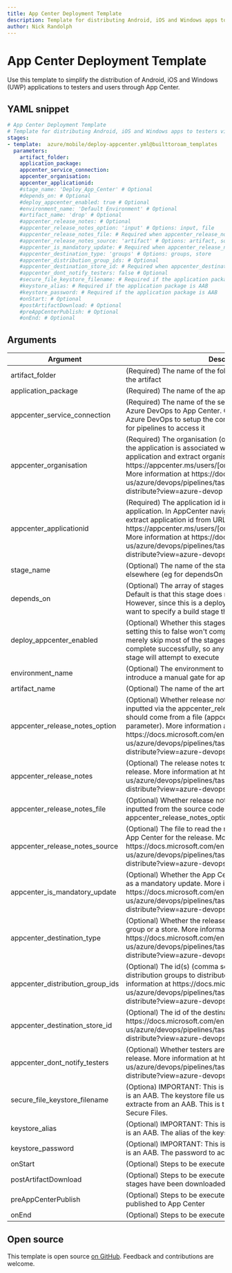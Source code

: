 ```yaml
---
title: App Center Deployment Template
description: Template for distributing Android, iOS and Windows apps to testers via App Center
author: Nick Randolph
---
```


# App Center Deployment Template

Use this template to simplify the distribution of Android, iOS and Windows (UWP) applications to testers and users through App Center.

## YAML snippet

```yaml
# App Center Deployment Template
# Template for distributing Android, iOS and Windows apps to testers via App Center
stages:
- template:  azure/mobile/deploy-appcenter.yml@builttoroam_templates
  parameters:
    artifact_folder: 
    application_package: 
    appcenter_service_connection: 
    appcenter_organisation:
    appcenter_applicationid:
    #stage_name: 'Deploy_App_Center' # Optional
    #depends_on: # Optional 
    #deploy_appcenter_enabled: true # Optional 
    #environment_name: 'Default Environment' # Optional
    #artifact_name: 'drop' # Optional 
    #appcenter_release_notes: # Optional 
    #appcenter_release_notes_option: 'input' # Options: input, file
    #appcenter_release_notes_file: # Required when appcenter_release_notes_option == Input 
    #appcenter_release_notes_source: 'artifact' # Options: artifact, source_control
    #appcenter_is_mandatory_update: # Required when appcenter_release_notes_option == File
    #appcenter_destination_type: 'groups' # Options: groups, store
    #appcenter_distribution_group_ids: # Optional
    #appcenter_destination_store_id: # Required when appcenter_destination_type == store. The id of the destination store
    #appcenter_dont_notify_testers: false # Optional
    #secure_file_keystore_filename: # Required if the application package is AAB
    #keystore_alias: # Required if the application package is AAB
    #keystore_password: # Required if the application package is AAB
    #onStart: # Optional
    #postArtifactDownload: # Optional
    #preAppCenterPublish: # Optional
    #onEnd: # Optional
```


## Arguments

<table><thead><tr><th>Argument</th><th>Description</th></tr></thead>
<tr><td>artifact_folder</td><td>(Required) The name of the folder to copy application from in the artifact</td></tr>
<tr><td>application_package</td><td>(Required) The name of the application package to deploy</td></tr> 
<tr><td>appcenter_service_connection</td><td>(Required) The name of the service connection that connects Azure DevOps to App Center. Go to Service Connections in Azure DevOps to setup the connection and assign permissions for pipelines to access it</td></tr> 
<tr><td>appcenter_organisation</td><td>(Required) The organisation (or individual) in App Center that the application  is associated with. In AppCenter navigate to the application and extract organisation from URL eg https://appcenter.ms/users/[organisation]/apps/[applicationid] More information at https://docs.microsoft.com/en-us/azure/devops/pipelines/tasks/deploy/app-center-distribute?view=azure-devop</td></tr>
<tr><td>appcenter_applicationid</td><td>(Required) The application id in App Center that identifies  the application. In AppCenter navigate to the application and extract application id from URL eg https://appcenter.ms/users/[organisation]/apps/[applicationid] More information at https://docs.microsoft.com/en-us/azure/devops/pipelines/tasks/deploy/app-center-distribute?view=azure-devops</td></tr>
<tr><td>stage_name</td><td>(Optional) The name of the stage, so that it can be referenced elsewhere (eg for dependsOn property)</td></tr> 
<tr><td>depends_on</td><td>(Optional) The array of stages that this stage depends on. Default is that this stage does not depend on any other stage. However, since this is a deployment stage, you'll probably want to specify a build stage that this stage depends on</td></tr> 
<tr><td>deploy_appcenter_enabled</td><td>(Optional) Whether this stages should be executed. Note that setting this to false won't completely cancel the stage, it will merely skip most of the stages. The stage will appear to complete successfully, so any stages that depend on this stage will attempt to execute</td></tr> 
<tr><td>environment_name</td><td>(Optional) The environment to deploy to. Can be used to introduce a manual gate for approval for stage to proceed</td></tr> 
<tr><td>artifact_name</td><td>(Optional) The name of the artifact to copy application from</td></tr>  
<tr><td>appcenter_release_notes_option</td><td>(Optional) Whether release notes for App Center should be inputted via the appcenter_release_notes parameter or if it should come from a file (appcenter_release_notes_file parameter).  More information at https://docs.microsoft.com/en-us/azure/devops/pipelines/tasks/deploy/app-center-distribute?view=azure-devops</td></tr> 
<tr><td>appcenter_release_notes</td><td>(Optional) The release notes to be set in App Center for the release. More information at https://docs.microsoft.com/en-us/azure/devops/pipelines/tasks/deploy/app-center-distribute?view=azure-devops</td></tr> 
<tr><td>appcenter_release_notes_file</td><td>(Optional) Whether release notes for App Center should be inputted from the source code or from the artifact. Only if appcenter_release_notes_option is file.</td></tr> 
<tr><td>appcenter_release_notes_source</td><td>(Optional) The file to read the release notes from to be set in App Center for the release. More information at https://docs.microsoft.com/en-us/azure/devops/pipelines/tasks/deploy/app-center-distribute?view=azure-devops</td></tr> 
<tr><td>appcenter_is_mandatory_update</td><td>(Optional) Whether the App Center release should be marked as a mandatory update. More information at https://docs.microsoft.com/en-us/azure/devops/pipelines/tasks/deploy/app-center-distribute?view=azure-devops</td></tr>
<tr><td>appcenter_destination_type</td><td>(Optional) Whether the release is pushed out to a distribution group or a store. More information at https://docs.microsoft.com/en-us/azure/devops/pipelines/tasks/deploy/app-center-distribute?view=azure-devops</td></tr> 
<tr><td>appcenter_distribution_group_ids</td><td>(Optional) The id(s) (comma separated list of guids) of the distribution groups to distribute the release to. More information at https://docs.microsoft.com/en-us/azure/devops/pipelines/tasks/deploy/app-center-distribute?view=azure-devops</td></tr>
<tr><td>appcenter_destination_store_id</td><td>(Optional) The id of the destination store. More information at https://docs.microsoft.com/en-us/azure/devops/pipelines/tasks/deploy/app-center-distribute?view=azure-devops</td></tr>
<tr><td>appcenter_dont_notify_testers</td><td>(Optional) Whether testers are notified about an App Center release. More information at https://docs.microsoft.com/en-us/azure/devops/pipelines/tasks/deploy/app-center-distribute?view=azure-devops</td></tr> 
<tr><td>secure_file_keystore_filename</td><td>(Optiona) IMPORTANT: This is required if application package is an AAB. The keystore file used to sign the APK when extracte from an AAB. This is the name of the keystore in Secure Files.</td></tr> 
<tr><td>keystore_alias</td><td>(Optional) IMPORTANT: This is required if application package is an AAB. The alias of the keystore.</td></tr> 
<tr><td>keystore_password</td><td>(Optional) IMPORTANT: This is required if application package is an AAB. The password to access the keystore</td></tr> 
<tr><td>onStart</td><td>(Optional) Steps to be executed before stage starts</td></tr> 
<tr><td>postArtifactDownload</td><td>(Optional) Steps to be executed after artifacts from previous stages have been downloaded</td></tr> 
<tr><td>preAppCenterPublish</td><td>(Optional) Steps to be executed before application package is published to App Center</td></tr> 
<tr><td>onEnd</td><td>(Optional) Steps to be executed at the end of the stage</td></tr>

</table>

## Open source

This template is open source [on GitHub](https://github.com/builttoroam/pipeline_templates). Feedback and contributions are welcome.
